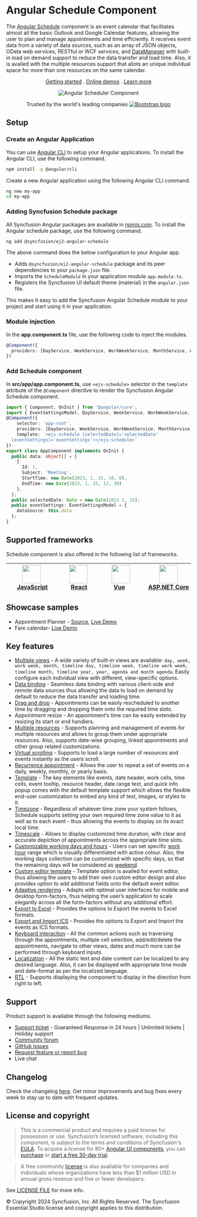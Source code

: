 # Angular Schedule Component

The [Angular Schedule](https://www.syncfusion.com/angular-ui-components/angular-scheduler?utm_source=npm&utm_medium=listing&utm_campaign=angular-scheduler-npm) component is an event calendar that facilitates almost all the basic Outlook and Google Calendar features, allowing the user to plan and manage appointments and time efficiently. It receives event data from a variety of data sources, such as an array of JSON objects, OData web services, RESTful or WCF services, and [DataManager](https://ej2.syncfusion.com/angular/documentation/data/data-binding/) with built-in load on demand support to reduce the data transfer and load time. Also, it is availed with the multiple resources support that allots an unique individual space for more than one resources on the same calendar.

<p align="center">
    <a href="https://ej2.syncfusion.com/angular/documentation/schedule/getting-started/?utm_source=npm&utm_medium=listing&utm_campaign=angular-scheduler-npm">Getting started</a> . 
    <a href="https://ej2.syncfusion.com/angular/demos/?utm_source=npm&utm_medium=listing&utm_campaign=angular-scheduler-npm#/bootstrap5/schedule/overview">Online demos</a> . 
    <a href="https://www.syncfusion.com/angular-components/angular-scheduler?utm_source=npm&utm_medium=listing&utm_campaign=angular-scheduler-npm">Learn more</a>
</p>
<p align="center">
<img src="https://raw.githubusercontent.com/SyncfusionExamples/nuget-img/master/angular/angular-scheduler.png" alt="Angular Scheduler Component"/>
</p>
<p align="center">
Trusted by the world's leading companies
  <a href="https://www.syncfusion.com">
    <img src="https://raw.githubusercontent.com/SyncfusionExamples/nuget-img/master/syncfusion/syncfusion-trusted-companies.webp" alt="Bootstrap logo">
  </a>
</p>

## Setup

### Create an Angular Application

You can use [Angular CLI](https://github.com/angular/angular-cli) to setup your Angular applications. To install the Angular CLI, use the following command.

```bash
npm install -g @angular/cli
```

Create a new Angular application using the following Angular CLI command.

```bash
ng new my-app
cd my-app
```

### Adding Syncfusion Schedule package

All Syncfusion Angular packages are available in [npmjs.com](https://www.npmjs.com/~syncfusionorg). To install the Angular schedule package, use the following command.

```bash
ng add @syncfusion/ej2-angular-schedule
```

The above command does the below configuration to your Angular app.
 
 * Adds `@syncfusion/ej2-angular-schedule` package and its peer dependencies to your `package.json` file.
 * Imports the `ScheduleModule` in your application module `app.module.ts`.
 * Registers the Syncfusion UI default theme (material) in the `angular.json` file.

This makes it easy to add the Syncfusion Angular Schedule module to your project and start using it in your application.

### Module injection

In the **app.component.ts** file, use the following code to inject the modules.

```typescript
@Component({
  providers: [DayService, WeekService, WorkWeekService, MonthService, AgendaService, MonthAgendaService, TimelineViewsService, TimelineMonthService]
})
```

### Add Schedule component

In **src/app/app.component.ts**, use `<ejs-schedule>` selector in the `template` attribute of the `@Component` directive to render the Syncfusion Angular Schedule component.

```typescript
import { Component, OnInit } from '@angular/core';
import { EventSettingsModel, DayService, WeekService, WorkWeekService, MonthService, AgendaService } from '@syncfusion/ej2-angular-schedule';
@Component({
    selector: 'app-root',
    providers: [DayService, WeekService, WorkWeekService, MonthService, AgendaService],
    template: `<ejs-schedule [selectedDate]='selectedDate'
  [eventSettings]='eventSettings'></ejs-schedule>`
})
export class AppComponent implements OnInit {
  public data: object[] = [
    {
      Id: 1,
      Subject: 'Meeting',
      StartTime: new Date(2023, 1, 15, 10, 0),
      EndTime: new Date(2023, 1, 15, 12, 30)
    },
  ];
  public selectedDate: Date = new Date(2023 1, 15);
  public eventSettings: EventSettingsModel = {
    dataSource: this.data
  };
}
```

## Supported frameworks

Schedule component is also offered in the following list of frameworks.

| [<img src="https://ej2.syncfusion.com/github/images/js.svg" height="50" />](https://www.syncfusion.com/javascript-ui-controls?utm_medium=listing&utm_source=github)<br/>&nbsp;&nbsp;&nbsp;&nbsp;&nbsp;[JavaScript](https://www.syncfusion.com/javascript-ui-controls?utm_medium=listing&utm_source=github)&nbsp;&nbsp;&nbsp;&nbsp; | [<img src="https://ej2.syncfusion.com/github/images/react.svg"  height="50" />](https://www.syncfusion.com/react-ui-components?utm_medium=listing&utm_source=github)<br/>&nbsp;&nbsp;&nbsp;&nbsp;&nbsp;&nbsp;&nbsp;[React](https://www.syncfusion.com/react-ui-components?utm_medium=listing&utm_source=github)&nbsp;&nbsp;&nbsp;&nbsp;&nbsp;&nbsp; | [<img src="https://ej2.syncfusion.com/github/images/vue.svg" height="50" />](https://www.syncfusion.com/vue-ui-components?utm_medium=listing&utm_source=github)<br/>&nbsp;&nbsp;&nbsp;&nbsp;&nbsp;&nbsp;&nbsp;[Vue](https://www.syncfusion.com/vue-ui-components?utm_medium=listing&utm_source=github)&nbsp;&nbsp;&nbsp;&nbsp;&nbsp;&nbsp;&nbsp;&nbsp;&nbsp; | [<img src="https://ej2.syncfusion.com/github/images/netcore.svg" height="50" />](https://www.syncfusion.com/aspnet-core-ui-controls?utm_medium=listing&utm_source=github)<br/>&nbsp;&nbsp;[ASP.NET&nbsp;Core](https://www.syncfusion.com/aspnet-core-ui-controls?utm_medium=listing&utm_source=github)&nbsp;&nbsp; | [<img src="https://ej2.syncfusion.com/github/images/netmvc.svg" height="50" />](https://www.syncfusion.com/aspnet-mvc-ui-controls?utm_medium=listing&utm_source=github)<br/>&nbsp;&nbsp;[ASP.NET&nbsp;MVC](https://www.syncfusion.com/aspnet-mvc-ui-controls?utm_medium=listing&utm_source=github)&nbsp;&nbsp; | 
| :-----: | :-----: | :-----: | :-----: | :-----: |

## Showcase samples

* Appointment Planner - [Source](https://github.com/syncfusion/ej2-showcase-angular-expensetracker?utm_source=npm&utm_medium=listing&utm_campaign=angular-scheduler-npm), [Live Demo](https://ej2.syncfusion.com/showcase/angular/appointmentplanner/#/dashboard?utm_source=npm&utm_medium=listing&utm_campaign=angular-scheduler-npm)
* Fare calendar- [Live Demo](https://ej2.syncfusion.com/angular/demos/#/bootstrap5/schedule/resources?utm_source=npm&utm_medium=listing&utm_campaign=angular-scheduler-npm)

## Key features

* [Multiple views](https://ej2.syncfusion.com/angular/demos/#/bootstrap5/schedule/views?utm_source=npm&utm_medium=listing&utm_campaign=angular-scheduler-npm) - A wide variety of built-in views are available: `day, week, work week, month, timeline day, timeline week, timeline work week, timeline month, timeline year, year, agenda and month agenda`. Easily configure each individual view with different, view-specific options.
* [Data binding](https://ej2.syncfusion.com/angular/demos/#/bootstrap5/schedule/remote-data?utm_source=npm&utm_medium=listing&utm_campaign=angular-scheduler-npm) - Seamless data binding with various client-side and remote data sources thus allowing the data to load on demand by default to reduce the data transfer and loading time.
* [Drag and drop](https://ej2.syncfusion.com/angular/demos/#/bootstrap5/schedule/external-drag-drop?utm_source=npm&utm_medium=listing&utm_campaign=angular-scheduler-npm) - Appointments can be easily rescheduled to another time by dragging and dropping them onto the required time slots.
* Appointment resize - An appointment’s time can be easily extended by resizing its start or end handlers.
* [Multiple resources](https://ej2.syncfusion.com/angular/demos/#/bootstrap5/schedule/resource-grouping?utm_source=npm&utm_medium=listing&utm_campaign=angular-scheduler-npm) - Supports planning and management of events for multiple resources and allows to group them under appropriate resources. Also, supports date-wise grouping, linked appointments and other group related customizations.
* [Virtual scrolling](https://ej2.syncfusion.com/angular/demos/#/bootstrap5/schedule/virtual-scrolling?utm_source=npm&utm_medium=listing&utm_campaign=angular-scheduler-npm) - Supports to load a large number of resources and events instantly as the users scroll.
* [Recurrence appointment](https://ej2.syncfusion.com/angular/demos/#/bootstrap5/schedule/recurrence-events?utm_source=npm&utm_medium=listing&utm_campaign=angular-scheduler-npm) - Allows the user to repeat a set of events on a daily, weekly, monthly, or yearly basis.
* [Template](https://ej2.syncfusion.com/angular/demos/#/bootstrap5/schedule/events-template?utm_source=npm&utm_medium=listing&utm_campaign=angular-scheduler-npm) - The key elements like events, date header, work cells, time cells, event tooltip, resource header, date range text, and quick info popup comes with the default template support which allows the flexible end-user customization to embed any kind of text, images, or styles to it.
* [Timezone](https://ej2.syncfusion.com/angular/demos/#/bootstrap5/schedule/timezone-event?utm_source=npm&utm_medium=listing&utm_campaign=angular-scheduler-npm) -  Regardless of whatever time zone your system follows, Schedule supports setting your own required time zone value to it as well as to each event - thus allowing the events to display on its exact local time.
* [Timescale](https://ej2.syncfusion.com/angular/demos/#/bootstrap5/schedule/time-scale?utm_source=npm&utm_medium=listing&utm_campaign=angular-scheduler-npm) - Allows to display customized time duration, with clear and accurate depiction of appointments across the appropriate time slots.
* [Customizable working days and hours](https://ej2.syncfusion.com/angular/demos/#/bootstrap5/schedule/work-days?utm_source=npm&utm_medium=listing&utm_campaign=angular-scheduler-npm) - Users can set specific [work hour](https://ej2.syncfusion.com/angular/demos/#/bootstrap5/schedule/work-hours?utm_source=npm&utm_medium=listing&utm_campaign=angular-scheduler-npm) range which is visually differentiated with active colour. Also, the working days collection can be customized with specific days, so that the remaining days will be considered as [weekend](https://ej2.syncfusion.com/angular/demos/#/bootstrap5/schedule/hide-weekend?utm_source=npm&utm_medium=listing&utm_campaign=angular-scheduler-npm).
* [Custom editor template](https://ej2.syncfusion.com/angular/demos/#/bootstrap5/schedule/editor-template?utm_source=npm&utm_medium=listing&utm_campaign=angular-scheduler-npm) - Template option is availed for event editor, thus allowing the users to add their own custom editor design and also provides option to add additional fields onto the default event editor.
* [Adaptive rendering](https://ej2.syncfusion.com/angular/demos/#/bootstrap5/schedule/month-agenda?utm_source=npm&utm_medium=listing&utm_campaign=angular-scheduler-npm) - Adapts with optimal user interfaces for mobile and desktop form-factors, thus helping the user’s application to scale elegantly across all the form-factors without any additional effort.
* [Export to Excel](https://ej2.syncfusion.com/angular/demos/#/bootstrap5/schedule/excel-export?utm_source=npm&utm_medium=listing&utm_campaign=javascript-scheduler-npm) - Provides the options to Export the events to Excel formats.
* [Export and Import ICS](https://ej2.syncfusion.com/angular/demos/#/bootstrap5/schedule/calendar-export-import?utm_source=npm&utm_medium=listing&utm_campaign=javascript-scheduler-npm) - Provides the options to Export and Import the events as ICS formats.
* [Keyboard interaction](https://ej2.syncfusion.com/angular/demos/#/bootstrap5/schedule/keyboard-interaction?utm_source=npm&utm_medium=listing&utm_campaign=angular-scheduler-npm) - All the common actions such as traversing through the appointments, multiple cell selection, add/edit/delete the appointments, navigate to other views, dates and much more can be performed through keyboard inputs.
* [Localization](https://ej2.syncfusion.com/angular/documentation/schedule/localization.html#localization?utm_source=npm&utm_medium=listing&utm_campaign=angular-scheduler-npm) - All the static text and date content can be localized to any desired language. Also, it can be displayed with appropriate time mode and date-format as per the localized language.
* [RTL](https://ej2.syncfusion.com/angular/documentation/schedule/localization.html#rtl?utm_source=npm&utm_medium=listing&utm_campaign=angular-scheduler-npm) - Supports displaying the component to display in the direction from right to left.

## Support

Product support is available through the following mediums.

* [Support ticket](https://support.syncfusion.com/support/tickets/create) - Guaranteed Response in 24 hours | Unlimited tickets | Holiday support
* [Community forum](https://www.syncfusion.com/forums/angular-js2?utm_source=npm&utm_medium=listing&utm_campaign=angular-scheduler-npm)
* [GitHub issues](https://github.com/syncfusion/ej2-angular-ui-components/issues/new)
* [Request feature or report bug](https://www.syncfusion.com/feedback/angular?utm_source=npm&utm_medium=listing&utm_campaign=angular-scheduler-npm)
* Live chat

## Changelog

Check the changelog [here](https://github.com/syncfusion/ej2-angular-ui-components/blob/master/components/schedule/CHANGELOG.md?utm_source=npm&utm_medium=listing&utm_campaign=angular-scheduler-npm). Get minor improvements and bug fixes every week to stay up to date with frequent updates.

## License and copyright

> This is a commercial product and requires a paid license for possession or use. Syncfusion’s licensed software, including this component, is subject to the terms and conditions of Syncfusion's [EULA](https://www.syncfusion.com/eula/es/). To acquire a license for 80+ [Angular UI components](https://www.syncfusion.com/angular-components), you can [purchase](https://www.syncfusion.com/sales/products) or [start a free 30-day trial](https://www.syncfusion.com/account/manage-trials/start-trials).

> A free community [license](https://www.syncfusion.com/products/communitylicense) is also available for companies and individuals whose organizations have less than $1 million USD in annual gross revenue and five or fewer developers.

See [LICENSE FILE](https://github.com/syncfusion/ej2-angular-ui-components/blob/master/license?utm_source=npm&utm_medium=listing&utm_campaign=angular-scheduler-npm) for more info.

© Copyright 2024 Syncfusion, Inc. All Rights Reserved. The Syncfusion Essential Studio license and copyright applies to this distribution.
